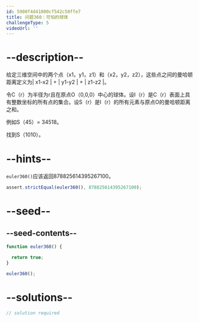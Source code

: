 ```yaml
---
id: 5900f4d41000cf542c50ffe7
title: 问题360：可怕的球体
challengeType: 5
videoUrl: ''
---
```


# --description--

给定三维空间中的两个点（x1，y1，z1）和（x2，y2，z2），这些点之间的曼哈顿距离定义为| x1-x2 | + | y1-y2 | + | z1-z2 |。

令C（r）为半径为r且在原点O（0,0,0）中心的球体。设I（r）是C（r）表面上具有整数坐标的所有点的集合。设S（r）是I（r）的所有元素与原点O的曼哈顿距离之和。

例如S（45）= 34518。

找到S（1010）。

# --hints--

`euler360()`应该返回878825614395267100。

```js
assert.strictEqual(euler360(), 878825614395267100);
```

# --seed--

## --seed-contents--

```js
function euler360() {

  return true;
}

euler360();
```

# --solutions--

```js
// solution required
```
